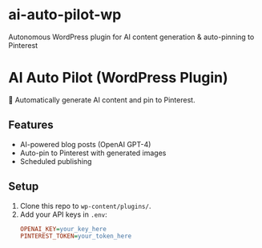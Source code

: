 # ai-auto-pilot-wp
Autonomous WordPress plugin for AI content generation &amp; auto-pinning to Pinterest
# AI Auto Pilot (WordPress Plugin)  
🚀 Automatically generate AI content and pin to Pinterest.  

## Features  
- AI-powered blog posts (OpenAI GPT-4)  
- Auto-pin to Pinterest with generated images  
- Scheduled publishing  

## Setup  
1. Clone this repo to `wp-content/plugins/`.  
2. Add your API keys in `.env`:  
   ```ini
   OPENAI_KEY=your_key_here
   PINTEREST_TOKEN=your_token_here
